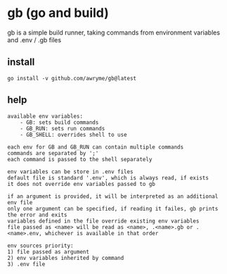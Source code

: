 # gb (go and build)
gb is a simple build runner, taking commands from environment variables and .env / .gb files

## install
`go install -v github.com/awryme/gb@latest`

## help
```
available env variables:
	- GB: sets build commands
	- GB_RUN: sets run commands
	- GB_SHELL: overrides shell to use

each env for GB and GB_RUN can contain multiple commands
commands are separated by ';'
each command is passed to the shell separately

env variables can be store in .env files
default file is standard '.env', which is always read, if exists
it does not override env variables passed to gb

if an argument is provided, it will be interpreted as an additional env file
only one argument can be specified, if reading it failes, gb prints the error and exits
variables defined in the file override existing env variables
file passed as <name> will be read as <name>, .<name>.gb or .<name>.env, whichever is available in that order

env sources priority:
1) file passed as argument
2) env variables inherited by command
3) .env file
```
